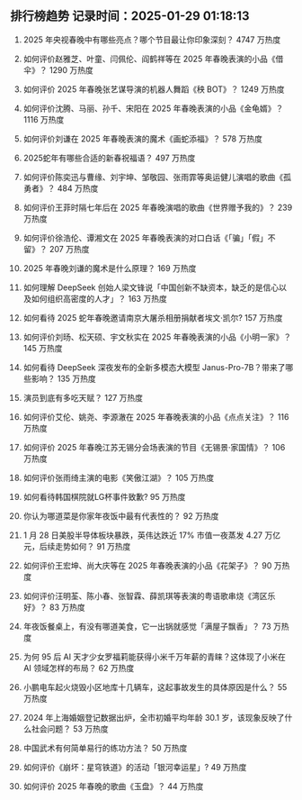 
## 排行榜趋势 记录时间：2025-01-29 01:18:13
  
  1. 2025 年央视春晚中有哪些亮点？哪个节目最让你印象深刻？ 4747 万热度
    
  2. 如何评价赵雅芝、叶童、闫佩伦、阎鹤祥等在 2025 年春晚表演的小品《借伞》？ 1290 万热度
    
  3. 如何评价 2025 年春晚张艺谋导演的机器人舞蹈《秧 BOT》？ 1249 万热度
    
  4. 如何评价沈腾、马丽、孙千、宋阳在 2025 年春晚表演的小品《金龟婿》？ 1116 万热度
    
  5. 如何评价刘谦在 2025 年春晚表演的魔术《画蛇添福》？ 578 万热度
    
  6. 2025蛇年有哪些合适的新春祝福语？ 497 万热度
    
  7. 如何评价陈奕迅与曹缘、刘宇坤、邹敬园、张雨霏等奥运健儿演唱的歌曲《孤勇者》？ 484 万热度
    
  8. 如何评价王菲时隔七年后在 2025 年春晚演唱的歌曲《世界赠予我的》？ 239 万热度
    
  9. 如何评价徐浩伦、谭湘文在 2025 年春晚表演的对口白话《「骗」「假」不留》？ 207 万热度
    
  10. 2025 年春晚刘谦的魔术是什么原理？ 169 万热度
    
  11. 如何理解 DeepSeek 创始人梁文锋说「中国创新不缺资本，缺乏的是信心以及如何组织高密度的人才」？ 163 万热度
    
  12. 如何看待 2025 蛇年春晚邀请南京大屠杀相册捐献者埃文·凯尔? 157 万热度
    
  13. 如何评价刘旸、松天硕、宇文秋实在 2025 年春晚表演的小品《小明一家》？ 145 万热度
    
  14. 如何看待 DeepSeek 深夜发布的全新多模态大模型 Janus-Pro-7B？带来了哪些影响？ 135 万热度
    
  15. 演员到底有多吃天赋？ 127 万热度
    
  16. 如何评价艾伦、姚尧、李源澈在 2025 年春晚表演的小品《点点关注》？ 116 万热度
    
  17. 如何评价 2025 年春晚江苏无锡分会场表演的节目《无锡景·家国情》？ 106 万热度
    
  18. 如何评价张雨绮主演的电影《笑傲江湖》？ 105 万热度
    
  19. 如何看待韩国棋院就LG杯事件致歉? 95 万热度
    
  20. 你认为哪道菜是你家年夜饭中最有代表性的？ 92 万热度
    
  21. 1 月 28 日美股半导体板块暴跌，英伟达跌近 17% 市值一夜蒸发 4.27 万亿元，后续走势如何？ 91 万热度
    
  22. 如何评价王宏坤、尚大庆等在 2025 年春晚表演的小品《花架子》？ 90 万热度
    
  23. 如何评价汪明荃、陈小春、张智霖、薛凯琪等表演的粤语歌串烧《湾区乐好》？ 83 万热度
    
  24. 年夜饭餐桌上，有没有哪道美食，它一出锅就感觉「满屋子飘香」？ 73 万热度
    
  25. 为何 95 后 AI 天才少女罗福莉能获得小米千万年薪的青睐？这体现了小米在 AI 领域怎样的布局？ 62 万热度
    
  26. 小鹏电车起火烧毁小区地库十几辆车，这起事故发生的具体原因是什么？ 55 万热度
    
  27. 2024 年上海婚姻登记数据出炉，全市初婚平均年龄 30.1 岁，该现象反映了什么社会问题？ 53 万热度
    
  28. 中国武术有何简单易行的练功方法？ 50 万热度
    
  29. 如何评价《崩坏：星穹铁道》的活动「银河幸运星」? 49 万热度
    
  30. 如何评价 2025 年春晚的歌曲《玉盘》？ 44 万热度
    
